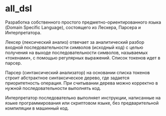 # all_dsl

Разработка собственного простого предметно-ориентированного языка (Domain Specific Language), состоящего из Лескера, Парсера и Интерпретатора.

Лексер (лексический анализ) отвечает за аналитический разбор входной последовательности символов (исходный код) с целью получения на выходе последовательности символов, называемых «токенами», с помощью регулярных выражений. Список токенов идет в парсер.

Парсер (синтаксический анализатор) на основании списка токенов строит абстрактное синтаксическое дерево, где задается приоритетность операция. При считывании дерева можно корректно в нужной последовательности выполнять код.

Интерпретатор последовательно выполняет инструкции, написанные на языке программирования или скриптовом языке, без предварительной компиляции в машинный код.
